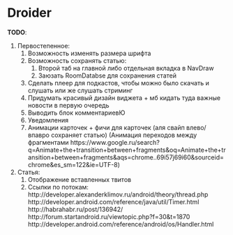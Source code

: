 # Droider
**TODO**:
<ol>
    <li>
    Первостепенное:
        <ol>
        <li>Возможность изменять размера шрифта</li>
        <li>Возможность сохранять статью:
            <ol>
                <li>Второй таб на главной либо отдельная вкладка в NavDraw</li>
                <li>Заюзать RoomDatabse для сохранения статей </li>
            </ol>
        <li>Сделать плеер для подкастов, чтобы можно было скачать и слушать или же слушать стриминг </li>
        <li>Придумать красивый дизайн виджета + мб кидать туда важные новости в первую очередь </li>
        <li>Выводить блок комментариевЮ </li> 
        <li> Уведомления </li>
        <li>Анимации карточек + фичи для карточек (аля свайп влево/впавро сохраняет статью)
        (Анимация переходов между фрагментами https://www.google.ru/search?q=Animate+the+transition+between+fragments&oq=Animate+the+transition+between+fragments&aqs=chrome..69i57j69i60&sourceid=chrome&es_sm=122&ie=UTF-8)</li>
        </ol>
    </li>
    <li>
    Статья:
        <ol>
        <li>Отображение вставленных твитов</li>
        <li>Ссылки по потокам: <br>
        http://developer.alexanderklimov.ru/android/theory/thread.php
        http://developer.android.com/reference/java/util/Timer.html
        http://habrahabr.ru/post/136942/
        http://forum.startandroid.ru/viewtopic.php?f=30&t=1870
        http://developer.android.com/reference/android/os/Handler.html
        </li>
        </ol>
    </li>
</ol>

